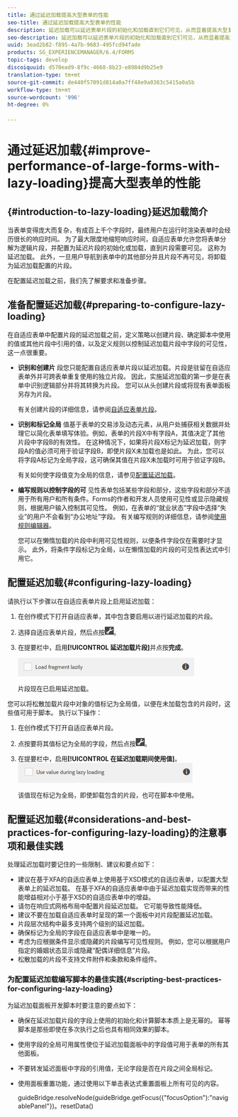 ```yaml
---
title: 通过延迟加载提高大型表单的性能
seo-title: 通过延迟加载提高大型表单的性能
description: 延迟加载可以延迟表单片段的初始化和加载直到它们可见，从而显着提高大型复杂自适应表单的性能。
seo-description: 延迟加载可以延迟表单片段的初始化和加载直到它们可见，从而显着提高大型复杂自适应表单的性能。
uuid: 3ead2b82-f895-4a7b-9683-495fcd94fade
products: SG_EXPERIENCEMANAGER/6.4/FORMS
topic-tags: develop
discoiquuid: d570ead9-8f9c-4668-8b23-e8984d9b25e9
translation-type: tm+mt
source-git-commit: de440f57091d814a0a7ff48e9a0383c5415a0a5b
workflow-type: tm+mt
source-wordcount: '996'
ht-degree: 0%

---
```



# 通过延迟加载{#improve-performance-of-large-forms-with-lazy-loading}提高大型表单的性能

## {#introduction-to-lazy-loading}延迟加载简介

当表单变得庞大而复杂，有成百上千个字段时，最终用户在运行时渲染表单时会经历很长的响应时间。 为了最大限度地缩短响应时间，自适应表单允许您将表单分解为逻辑片段，并配置为延迟片段的初始化或加载，直到片段需要可见。 这称为延迟加载。 此外，一旦用户导航到表单中的其他部分并且片段不再可见，将卸载为延迟加载配置的片段。

在配置延迟加载之前，我们先了解要求和准备步骤。

## 准备配置延迟加载{#preparing-to-configure-lazy-loading}

在自适应表单中配置片段的延迟加载之前，定义策略以创建片段、确定脚本中使用的值或其他片段中引用的值，以及定义规则以控制延迟加载片段中字段的可见性，这一点很重要。

* **识别和创建片**
段您只能配置自适应表单片段以延迟加载。片段是驻留在自适应表单外并可跨表单重复使用的独立片段。 因此，实施延迟加载的第一步是在表单中识别逻辑部分并将其转换为片段。 您可以从头创建片段或将现有表单面板另存为片段。

   有关创建片段的详细信息，请参阅[自适应表单片段](/help/forms/using/adaptive-form-fragments.md)。

* **识别和标记全局**
值基于表单的交易涉及动态元素，从用户处捕获相关数据并处理它以简化表单填写体验。例如，表单的片段X中有字段A，其值决定了其他片段中字段B的有效性。 在这种情况下，如果将片段X标记为延迟加载，则字段A的值必须可用于验证字段B，即使片段X未加载也是如此。 为此，您可以将字段A标记为全局字段，这可确保其值在片段X未加载时可用于验证字段B。

   有关如何使字段值变为全局的信息，请参见[配置延迟加载](/help/forms/using/lazy-loading-adaptive-forms.md#p-configuring-lazy-loading-p)。

* **编写规则以控制字段的可**
见性表单包括某些字段和部分，这些字段和部分不适用于所有用户和所有条件。Forms的作者和开发人员使用可见性或显示隐藏规则，根据用户输入控制其可见性。 例如，在表单的“就业状态”字段中选择“失业”的用户不会看到“办公地址”字段。 有关编写规则的详细信息，请参阅[使用规则编辑器](/help/forms/using/rule-editor.md)。

   您可以在懒惰加载的片段中利用可见性规则，以便条件字段仅在需要时才显示。 此外，将条件字段标记为全局，以在懒惰加载的片段的可见性表达式中引用它。

## 配置延迟加载{#configuring-lazy-loading}

请执行以下步骤以在自适应表单片段上启用延迟加载：

1. 在创作模式下打开自适应表单，其中包含要启用以进行延迟加载的片段。
1. 选择自适应表单片段，然后点按![cmppr](assets/cmppr.png)。
1. 在提要栏中，启用&#x200B;**[!UICONTROL 延迟加载片段]**&#x200B;并点按&#x200B;**完成**。

   ![为自适应表单片段启用延迟加载](assets/lazy-loading-fragment.png)

   片段现在已启用延迟加载。

您可以将松散加载片段中对象的值标记为全局值，以便在未加载包含的片段时，这些值可用于脚本。 执行以下操作：

1. 在创作模式下打开自适应表单片段。
1. 点按要将其值标记为全局的字段，然后点按![](assets/cmppr.png)。
1. 在提要栏中，启用&#x200B;**[!UICONTROL 在延迟加载期间使用值]**。
   ![侧栏中的延迟加载字段](assets/enable-lazy-loading.png)

   该值现在标记为全局，即使卸载包含的片段，也可在脚本中使用。

## 配置延迟加载{#considerations-and-best-practices-for-configuring-lazy-loading}的注意事项和最佳实践

处理延迟加载时要记住的一些限制、建议和要点如下：

* 建议在基于XFA的自适应表单上使用基于XSD模式的自适应表单，以配置大型表单上的延迟加载。 在基于XFA的自适应表单中由于延迟加载实现而带来的性能增益相对小于基于XSD的自适应表单中的增益。
* 请勿在响应式网格布局中配置片段延迟加载。 它可能导致性能降低。
* 建议不要在加载自适应表单时呈现的第一个面板中对片段配置延迟加载。
* 片段层次结构中最多支持两个级别的延迟加载。
* 确保标记为全局的字段在自适应表单中是唯一的。
* 考虑为应根据条件显示或隐藏的片段编写可见性规则。 例如，您可以根据用户指定的婚姻状态显示或隐藏“配偶详细信息”片段。
* 松散加载的片段不支持文件附件和条款和条件组件。

### 为配置延迟加载编写脚本的最佳实践{#scripting-best-practices-for-configuring-lazy-loading}

为延迟加载面板开发脚本时要注意的要点如下：

* 确保在延迟加载片段的字段上使用的初始化和计算脚本本质上是无幂的。 幂等脚本是那些即使在多次执行之后也具有相同效果的脚本。
* 使用字段的全局可用属性使位于延迟加载面板中的字段值可用于表单的所有其他面板。
* 不要转发延迟面板中字段的引用值，无论字段是否在片段之间全局标记。
* 使用面板重置功能，通过使用以下单击表达式重置面板上所有可见的内容。

   guideBridge.resolveNode(guideBridge.getFocus({&quot;focusOption&quot;):&quot;navigablePanel&quot;})。resetData()

